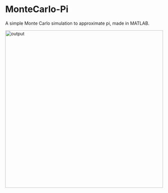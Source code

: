 # MonteCarlo-Pi
A simple Monte Carlo simulation to approximate pi, made in MATLAB.

<img src="https://i.imgur.com/Vc7Jkxu.png" alt="output" width="500px" height="auto">

